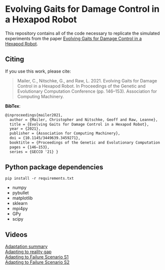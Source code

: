 # Evolving Gaits for Damage Control in a Hexapod Robot

This repository contains all of the code necessary to replicate the simulated experiments from the paper [Evolving Gaits for Damage Control in a Hexapod Robot](https://dl.acm.org/doi/abs/10.1145/3449639.3459271).

## Citing
If you use this work, please cite:

>Mailer, C., Nitschke, G., and Raw, L. 2021. Evolving Gaits for Damage Control in a Hexapod Robot. In Proceedings of the Genetic and Evolutionary Computation Conference (pp. 146–153). Association for Computing Machinery.

**BibTex**:
```latex
@inproceedings{mailer2021,
  author = {Mailer, Christopher and Nitschke, Geoff and Raw, Leanne},
  title = {Evolving Gaits for Damage Control in a Hexapod Robot},
  year = {2021},
  publisher = {Association for Computing Machinery},
  doi = {10.1145/3449639.3459271},
  booktitle = {Proceedings of the Genetic and Evolutionary Computation Conference},
  pages = {146–153},
  series = {GECCO '21} }
``` 

## Python package dependencies
```shell
pip install -r requirements.txt
```
* numpy
* pybullet
* matplotlib
* sklearn
* mpi4py
* GPy
* scipy

## Videos
[Adaptation summary](https://youtu.be/3KyUpPa7iBk)\
[Adapting to reality gap](https://youtu.be/4OiwZUYhZuA)\
[Adapting to Failure Scenario S1](https://youtu.be/4rsNQu46i6c)\
[Adapting to Failure Scenario S2](https://youtu.be/6fp-Spu_-Wc)


